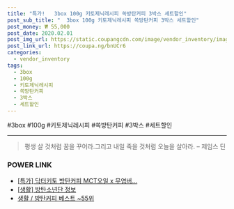 ```yaml
--- 
title: "특가!   3box 100g 키토제닉레시피 쏙방탄커피 3박스 세트할인" 
post_sub_title: "  3box 100g 키토제닉레시피 쏙방탄커피 3박스 세트할인" 
post_money: ₩ 55,000 
post_date: 2020.02.01 
post_img_url: https://static.coupangcdn.com/image/vendor_inventory/images/2018/10/24/17/2/5050b88f-0b06-4b15-a8d5-a90c4f7aa22d.jpg 
post_link_url: https://coupa.ng/bnUCr6 
categories: 
  - vendor_inventory 
tags: 
  - 3box 
  - 100g 
  - 키토제닉레시피 
  - 쏙방탄커피 
  - 3박스 
  - 세트할인 
--- 
```

  #3box #100g #키토제닉레시피 #쏙방탄커피 #3박스 #세트할인 
<hr> 

> 평생 살 것처럼 꿈을 꾸어라.그리고 내일 죽을 것처럼 오늘을 살아라. – 제임스 딘 


### POWER LINK

* <a href="https://blog.naver.com/an0733/221792304827" target="_blank">[특가] 닥터키토 방탄커피 MCT오일 x 무염버...</a>
* <a href="https://blog.naver.com/fasyy4321/221764242888" target="_blank"> [생활] 방탄소년단 정보 </a>
* <a href="https://blog.naver.com/santokki14/221792087473" target="_blank">생활 / 방탄커피 베스트 ~55위</a>

